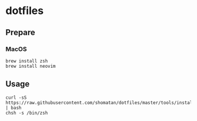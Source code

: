dotfiles
====

## Prepare
### MacOS
```
brew install zsh
brew install neovim
```

## Usage
```
curl -sS https://raw.githubusercontent.com/shomatan/dotfiles/master/tools/install.sh | bash
chsh -s /bin/zsh
```
